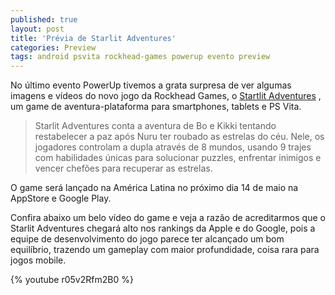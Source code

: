 ```yaml
---
published: true
layout: post
title: 'Prévia de Starlit Adventures'
categories: Preview
tags: android psvita rockhead-games powerup evento preview
---
```

No último evento PowerUp tivemos a grata surpresa de ver algumas imagens e vídeos do novo jogo da Rockhead Games, o <a href="http://starlitadventures.com" target="_blank">Startlit Adventures</a>
, um game de aventura-plataforma para smartphones, tablets e PS Vita.

> Starlit Adventures conta a aventura de Bo e Kikki tentando restabelecer a paz após Nuru ter roubado as estrelas do céu. Nele, os jogadores controlam a dupla através de 8 mundos, usando 9 trajes com habilidades únicas para solucionar puzzles, enfrentar inimigos e vencer chefões para recuperar as estrelas.

O game será lançado na América Latina no próximo dia 14 de maio na AppStore e Google Play.

Confira abaixo um belo vídeo do game e veja a razão de acreditarmos que o Starlit Adventures chegará alto nos rankings da Apple e do Google, pois a equipe de desenvolvimento do jogo parece ter alcançado um bom equilíbrio, trazendo um gameplay com maior profundidade, coisa rara para jogos mobile.

{% youtube r05v2Rfm2B0 %}